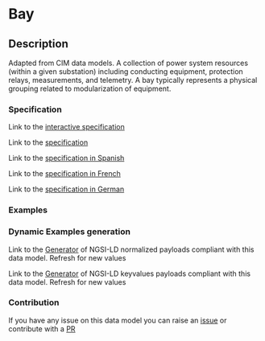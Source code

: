 # Bay

## Description 

Adapted from CIM data models. A collection of power system resources (within a given substation) including conducting equipment, protection relays, measurements, and telemetry.  A bay typically represents a physical grouping related to modularization of equipment.
### Specification

Link to the [interactive specification](https://swagger.lab.fiware.org/?url=https://smart-data-models.github.io/dataModel.EnergyCIM/Bay/swagger.yaml)

Link to the [specification](https://smart-data-models.github.io/dataModel.EnergyCIM/Bay/doc/spec.md)

Link to the [specification in Spanish](https://smart-data-models.github.io/dataModel.EnergyCIM/Bay/doc/spec_ES.md)

Link to the [specification in French](https://smart-data-models.github.io/dataModel.EnergyCIM/Bay/doc/spec_FR.md)

Link to the [specification in German](https://smart-data-models.github.io/dataModel.EnergyCIM/Bay/doc/spec_DE.md)
### Examples
### Dynamic Examples generation

Link to the [Generator](https://smartdatamodels.org/extra/ngsi-ld_generator_v0.92.php?schemaUrl=https://raw.githubusercontent.com/smart-data-models/dataModel.EnergyCIM/master/Bay/schema.json&email=info@smartdatamodels.org) of NGSI-LD normalized payloads compliant with this data model. Refresh for new values

Link to the [Generator](https://smartdatamodels.org/extra/ngsi-ld_generator_keyvalues_v0.92.php?schemaUrl=https://raw.githubusercontent.com/smart-data-models/dataModel.EnergyCIM/master/Bay/schema.json&email=info@smartdatamodels.org) of NGSI-LD keyvalues payloads compliant with this data model. Refresh for new values
### Contribution

 If you have any issue on this data model you can raise an [issue](https://github.com/smart-data-models/dataModel.EnergyCIM/issues)  or contribute with a [PR](https://github.com/smart-data-models/dataModel.EnergyCIM/pulls)